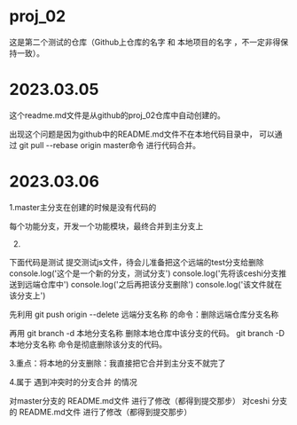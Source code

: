 # proj_02
这是第二个测试的仓库（Github上仓库的名字 和 本地项目的名字 ，不一定非得保持一致）。


# 2023.03.05
这个readme.md文件是从github的proj_02仓库中自动创建的。

出现这个问题是因为github中的README.md文件不在本地代码目录中，
可以通过  git pull --rebase origin master命令  进行代码合并。

# 2023.03.06
1.master主分支在创建的时候是没有代码的

每个功能分支，开发一个功能模块，最终合并到主分支上


2.
下面代码是测试  提交测试js文件，待会儿准备把这个远端的test分支给删除
console.log('这个是一个新的分支，测试分支')
console.log('先将该ceshi分支推送到远端仓库中')
console.log('之后再把该分支删除')
console.log('该文件就在该分支上')


先利用 git push origin --delete 远端分支名称 的命令：删除远端仓库分支名称

再用 git branch -d 本地分支名称 删除本地仓库中该分支的代码。
git branch -D 本地分支名称 命令是彻底删除该分支的代码。

3.重点：将本地的分支删除：我直接把它合并到主分支不就完了

4.属于 遇到冲突时的分支合并 的情况

  对master分支的 README.md文件 进行了修改（都得到提交那步）
  对ceshi 分支的 README.md文件 进行了修改（都得到提交那步）